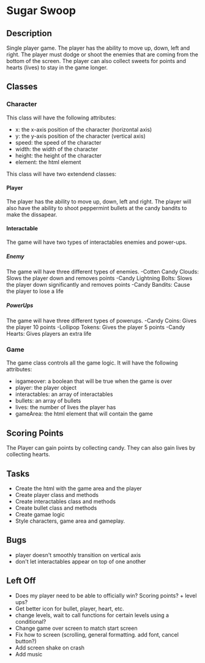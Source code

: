 # Sugar Swoop

## Description

Single player game. The player has the ability to move up, down, left and right. The player must dodge or shoot the enemies that are coming from the bottom of the screen. The player can also collect sweets for points and hearts (lives) to stay in the game longer. 

## Classes

### Character

This class will have the following attributes:

- x: the x-axis position of the character (horizontal axis)
- y: the y-axis  position of the character (vertical axis)
- speed: the speed of the character
- width: the width of the character
- height: the height of the character
- element: the html element

This class will have two extendend classes:

#### Player

The player has the ability to move up, down, left and right. The player will also have the ability to shoot peppermint bullets at the candy bandits to make the dissapear. 

#### Interactable 

The game will have two types of interactables enemies and power-ups. 

##### Enemy

The game will have three different types of enemies.
-Cotten Candy Clouds: Slows the player down and removes points
-Candy Lightning Bolts: Slows the player down significantly and removes points
-Candy Bandits: Cause the player to lose a life

##### PowerUps
The game will have three different types of powerups.
-Candy Coins: Gives the player 10 points
-Lollipop Tokens: Gives the player 5 points
-Candy Hearts: Gives players an extra life

### Game

The game class controls all the game logic. It will have the following attributes:

- isgameover: a boolean that will be true when the game is over
- player: the player object
- interactables: an array of interactables
- bullets: an array of bullets
- lives: the number of lives the player has
- gameArea: the html element that will contain the game

## Scoring Points

The Player can gain points by collecting candy. They can also gain lives by collecting hearts. 

## Tasks

- Create the html with the game area and the player
- Create player class and methods
- Create interactables class and methods
- Create bullet class and methods
- Create gamae logic
- Style characters, game area and gameplay.

## Bugs
- player doesn't smoothly transition on vertical axis 
- don't let interactables appear on top of one another

## Left Off 
- Does my player need to be able to officially win? Scoring points? + level ups?
- Get better icon for bullet, player, heart, etc.
- change levels, wait to call functions for certain levels using a conditional?
- Change game over screen to match start screen
- Fix how to screen (scrolling, general formatting. add font, cancel button?)
- Add screen shake on crash
- Add music
